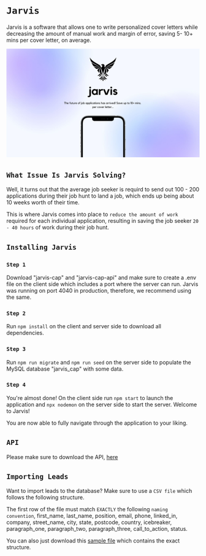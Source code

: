# `Jarvis`

Jarvis is a software that allows one to write personalized cover letters while decreasing the amount of manual work and margin of error, saving 5- 10+ mins per cover letter, on average.

![image](./jarvis-cover.jpg)

## `What Issue Is Jarvis Solving?`
Well, it turns out that the average job seeker is requird to send out 100 - 200 applications during their job hunt to land a job, which ends up being about 10 weeks worth of their time. 

This is where Jarvis comes into place to `reduce the amount of work` required for each individual application, resulting in saving the job seeker `20 - 40 hours` of work during their job hunt.


## `Installing Jarvis`

### `Step 1`

Download "jarvis-cap" and "jarvis-cap-api" and make sure to create a .env file on the client side which includes a port where the server can run. Jarvis was running on port 4040 in production, therefore, we recommend using the same.


### `Step 2`

Run `npm install` on the client and server side to download all dependencies.


### `Step 3`

Run `npm run migrate` and `npm run seed` on the server side to populate the MySQL database "jarvis_cap" with some data.


### `Step 4`

You're almost done! On the client side run `npm start` to launch the application and `npx nodemon` on the server side to start the server. Welcome to Jarvis!

You are now able to fully navigate through the application to your liking. 

## `API`

Please make sure to download the API, [here](https://github.com/timohuennebeck/jarvis-cap-api) 

## `Importing Leads`

Want to import leads to the database? Make sure to use a `CSV file` which follows the following structure.

The first row of the file must match `EXACTLY` the following `naming convention`, first_name, last_name, position, email, phone, linked_in, company, street_name, city, state, postcode, country, icebreaker, paragraph_one, paragraph_two, paragraph_three, call_to_action, status.

You can also just download this [sample file](https://docs.google.com/spreadsheets/d/1qk9gSxsAPOP7cHvWGpGWX6rBkPpVtQ1pmisFdqNC7TA/edit#gid=1182257161) which contains the exact structure.
